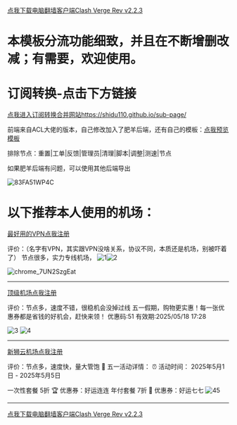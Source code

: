 [点我下载电脑翻墙客户端Clash Verge Rev v2.2.3](https://github.com/clash-verge-rev/clash-verge-rev/releases/download/v2.2.3/Clash.Verge_2.2.3_x64-setup.exe)

# 本模板分流功能细致，并且在不断增删改减；有需要，欢迎使用。

# 订阅转换-点击下方链接

[点我进入订阅转换合并网站https://shidu110.github.io/sub-page/](https://shidu110.github.io/sub-page/)

前端来自ACL大佬的版本，自己修改加入了肥羊后端，还有自己的模板：[点我预览模板](https://raw.githubusercontent.com/shidu110/ACL4SSR-shiduver/rm/Clash/config/shidu110_Online_Full_ini.ini)

排除节点：重置|工单|反馈|管理员|清理|脚本|调整|测速|节点

如果肥羊后端有问题，可以使用其他后端导出

![83FA51WP4C](https://user-images.githubusercontent.com/57930393/187378940-e0bb9a09-16a2-44f1-95cb-b93f40573367.png)

# 以下推荐本人使用的机场：


[最好用的VPN点我注册](https://www.invitevp.com/#/register?code=h9GNvoJF)

评价：（名字有VPN，其实跟VPN没啥关系，协议不同，本质还是机场，别被吓着了） 节点很多，实力专线机场，
![1](https://github.com/user-attachments/assets/0d7409de-6125-4205-a715-0cc3c3984053)![2](https://github.com/user-attachments/assets/77a45b2a-10c4-44f2-8f9b-18d4d66a27fc)

![chrome_7UN2SzgEat](https://user-images.githubusercontent.com/57930393/188637709-299580d8-dce2-4bc7-8f3c-fe245e12a135.png)


--------------------------------------------------------------------------------------------------------------------------------------------------------------------

[顶级机场点我注册](https://xn--mes358a9urctx.com/#/register?code=5LZFCeo2)

评价：节点多，速度不错，很稳机会没掉过线
五一假期，购物更实惠！每一张优惠券都是省钱的好机会，赶快来领！
优惠码:51
有效期:2025/05/18 17:28

![3](https://github.com/user-attachments/assets/4e87191c-3a2a-437c-89c5-c0e69a436755)
![4](https://github.com/user-attachments/assets/35c43385-1a56-42b7-b50e-26792892dc3b)


--------------------------------------------------------------------------------------------------------------------------------------------------------------------
[新狮云机场点我注册](https://app.cloudlion.me/#/register?code=ZyPDMN51)

评价：节点多，速度快，量大管饱
🎁 五一活动详情：
⏰ 活动时间：
2025年5月1日 - 2025年5月5日

一次性套餐 5折 🏆
优惠券：好运连连
年付套餐 7折 🎉
优惠券：好运七七
![45](https://github.com/user-attachments/assets/065fd0fa-3d6f-4d1d-b5c8-71c8d7daa83d)

--------------------------------------------------------------------------------------------------------------------------------------------------------------------

[点我下载电脑翻墙客户端Clash Verge Rev v2.2.3](https://github.com/clash-verge-rev/clash-verge-rev/releases/download/v2.2.3/Clash.Verge_2.2.3_x64-setup.exe)




